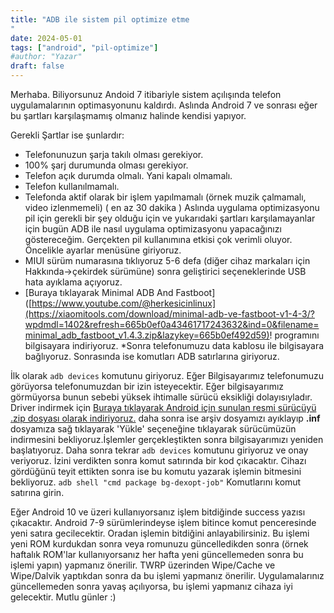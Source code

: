 ```yaml
---
title: "ADB ile sistem pil optimize etme
"
date: 2024-05-01
tags: ["android", "pil-optimize"]
#author: "Yazar"
draft: false
---
```

Merhaba.
Biliyorsunuz Andoid 7 itibariyle sistem açılışında telefon uygulamalarının optimasyonunu kaldırdı.
Aslında Android 7 ve sonrası eğer bu şartları karşılaşmamış olmanız halinde kendisi yapıyor.

Gerekli Şartlar ise şunlardır:
* Telefonunuzun şarja takılı olması gerekiyor.
* 100% şarj durumunda olması gerekiyor.
* Telefon açık durumda olmalı. Yani kapalı olmamalı.
* Telefon kullanılmamalı.
* Telefonda aktif olarak bir işlem yapılmamalı (örnek muzik çalmamalı, video izlenmemeli) ( en az 30 dakika )
Aslında uygulama optimizasyonu pil için gerekli bir şey olduğu için ve yukarıdaki şartları karşılamayanlar için bugün ADB ile nasıl uygulama optimizasyonu yapacağınızı göstereceğim.
Gerçekten pil kullanımına etkisi çok verimli oluyor.
Öncelikle ayarlar menüsüne giriyoruz.
* MIUI sürüm numarasına tıklıyoruz 5-6 defa (diğer cihaz markaları için Hakkında->çekirdek sürümüne) sonra geliştirici seçeneklerinde USB hata ayıklama açıyoruz.
* [Buraya tıklayarak Minimal ADB And Fastboot]([https://www.youtube.com/@herkesicinlinux](https://xiaomitools.com/download/minimal-adb-ve-fastboot-v1-4-3/?wpdmdl=1402&refresh=665b0ef0a43461717243632&ind=0&filename=minimal_adb_fastboot_v1.4.3.zip&lazykey=665b0ef492d59)! programını bilgisayara indiriyoruz.
*Sonra telefonumuzu data kablosu ile bilgisayara bağlıyoruz.
Sonrasında ise komutları ADB satırlarına giriyoruz.

İlk olarak ```adb devices``` komutunu giriyoruz.
Eğer Bilgisayarımız telefonumuzu görüyorsa telefonumuzdan bir izin isteyecektir.
Eğer bilgisayarımız görmüyorsa bunun sebebi yüksek ihtimalle sürücü eksikliği dolayısıyladır.
Driver indirmek için [Buraya tıklayarak Android için sunulan resmi sürücüyü .zip dosyası olarak indiriyoruz.](https://dl.google.com/android/repository/usb_driver_r13-windows.zip?hl=tr) daha sonra ise arşiv dosyamızı ayıklayıp **.inf** dosyamıza sağ tıklayarak 'Yükle' seçeneğine tıklayarak sürücümüzün indirmesini bekliyoruz.İşlemler gerçekleştikten sonra bilgisayarımızı yeniden başlatıyoruz.
Daha sonra tekrar ```adb devices``` komutunu giriyoruz ve onay veriyoruz.
İzini verdikten sonra komut satırında bir kod çıkacaktır.
Cihazı gördüğünü teyit ettikten sonra ise bu komutu yazarak işlemin bitmesini bekliyoruz.
```adb shell "cmd package bg-dexopt-job"```
Komutlarını komut satırına girin.

Eğer Android 10 ve üzeri kullanıyorsanız işlem bitdiğinde success yazısı çıkacaktır. Android 7-9 sürümlerindeyse işlem bitince komut penceresinde yeni satıra gecilecektir. Oradan işlemin bitdiğini anlayabilirsiniz. Bu işlemi yeni ROM kurdukdan sonra veya romunuzu güncelledikden sonra (örnek haftalık ROM'lar kullanıyorsanız her hafta yeni güncellemeden sonra bu işlemi yapın) yapmanız önerilir. TWRP üzerinden Wipe/Cache ve Wipe/Dalvik yaptıkdan sonra da bu işlemi yapmanız önerilir. Uygulamalarınız güncellemeden sonra yavaş açılıyorsa, bu işlemi yapmanız cihaza iyi gelecektir.
Mutlu günler :)
